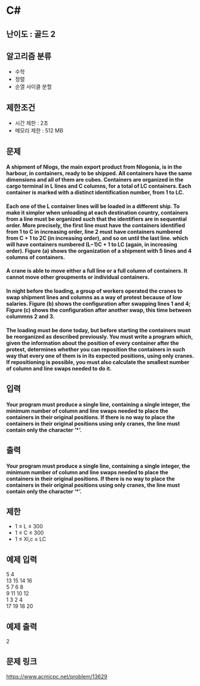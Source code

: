 # C#

## 난이도 : 골드 2

## 알고리즘 분류
  - 수학
  - 정렬
  - 순열 사이클 분할

## 제한조건
  - 시간 제한 : 2초
  - 메모리 제한 : 512 MB

## 문제
#### A shipment of Nlogs, the main export product from Nlogonia, is in the harbour, in containers, ready to be shipped. All containers have the same dimensions and all of them are cubes. Containers are organized in the cargo terminal in L lines and C columns, for a total of LC containers. Each container is marked with a distinct identification number, from 1 to LC.
#### Each one of the L container lines will be loaded in a different ship. To make it simpler when unloading at each destination country, containers from a line must be organized such that the identifiers are in sequential order. More precisely, the first line must have the containers identified from 1 to C in increasing order, line 2 must have containers numbered from C + 1 to 2C (in increasing order), and so on until the last line. which will have containers numbered (L−1)C + 1 to LC (again, in increasing order). Figure (a) shows the organization of a shipment with 5 lines and 4 columns of containers.
#### A crane is able to move either a full line or a full column of containers. It cannot move other groupments or individual containers.
#### In night before the loading, a group of workers operated the cranes to swap shipment lines and columns as a way of protest because of low salaries. Figure (b) shows the configuration after swapping lines 1 and 4; Figure (c) shows the configuration after another swap, this time between colummns 2 and 3.
#### The loading must be done today, but before starting the containers must be reorganized as described previously. You must write a program which, given the information about the position of every container after the protest, determines whether you can reposition the containers in such way that every one of them is in its expected positions, using only cranes. If repositioning is possible, you must also calculate the smallest number of column and line swaps needed to do it.

## 입력
#### Your program must produce a single line, containing a single integer, the minimum number of column and line swaps needed to place the containers in their original positions. If there is no way to place the containers in their original positions using only cranes, the line must contain only the character ‘*’.

## 출력
#### Your program must produce a single line, containing a single integer, the minimum number of column and line swaps needed to place the containers in their original positions. If there is no way to place the containers in their original positions using only cranes, the line must contain only the character ‘*’.

## 제한
  - 1 ≤ L ≤ 300
  - 1 ≤ C ≤ 300
  - 1 ≤ Xl,c ≤ LC

## 예제 입력
5 4<br/>
13 15 14 16<br/>
5 7 6 8<br/>
9 11 10 12<br/>
1 3 2 4<br/>
17 19 18 20<br/>

## 예제 출력
2<br/>

## 문제 링크
https://www.acmicpc.net/problem/13629